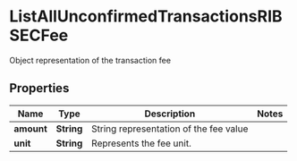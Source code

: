 

# ListAllUnconfirmedTransactionsRIBSECFee

Object representation of the transaction fee

## Properties

| Name | Type | Description | Notes |
|------------ | ------------- | ------------- | -------------|
|**amount** | **String** | String representation of the fee value |  |
|**unit** | **String** | Represents the fee unit. |  |



